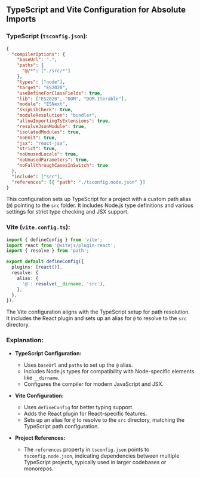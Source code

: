 ## TypeScript and Vite Configuration for Absolute Imports

### TypeScript (`tsconfig.json`):

```json
{
  "compilerOptions": {
    "baseUrl": ".",
    "paths": {
      "@/*": ["./src/*"]
    },
    "types": ["node"],
    "target": "ES2020",
    "useDefineForClassFields": true,
    "lib": ["ES2020", "DOM", "DOM.Iterable"],
    "module": "ESNext",
    "skipLibCheck": true,
    "moduleResolution": "bundler",
    "allowImportingTsExtensions": true,
    "resolveJsonModule": true,
    "isolatedModules": true,
    "noEmit": true,
    "jsx": "react-jsx",
    "strict": true,
    "noUnusedLocals": true,
    "noUnusedParameters": true,
    "noFallthroughCasesInSwitch": true
  },
  "include": ["src"],
  "references": [{ "path": "./tsconfig.node.json" }]
}
```

This configuration sets up TypeScript for a project with a custom path alias (`@`) pointing to the `src` folder. It includes Node.js type definitions and various settings for strict type checking and JSX support.

### Vite (`vite.config.ts`):

```typescript
import { defineConfig } from 'vite';
import react from '@vitejs/plugin-react';
import { resolve } from 'path';

export default defineConfig({
  plugins: [react()],
  resolve: {
    alias: {
      '@': resolve(__dirname, 'src'),
    },
  },
});
```

The Vite configuration aligns with the TypeScript setup for path resolution. It includes the React plugin and sets up an alias for `@` to resolve to the `src` directory.

### Explanation:

- **TypeScript Configuration:**
  - Uses `baseUrl` and `paths` to set up the `@` alias.
  - Includes Node.js types for compatibility with Node-specific elements like `__dirname`.
  - Configures the compiler for modern JavaScript and JSX.

- **Vite Configuration:**
  - Uses `defineConfig` for better typing support.
  - Adds the React plugin for React-specific features.
  - Sets up an alias for `@` to resolve to the `src` directory, matching the TypeScript path configuration.

- **Project References:**
  - The `references` property in `tsconfig.json` points to `tsconfig.node.json`, indicating dependencies between multiple TypeScript projects, typically used in larger codebases or monorepos.
